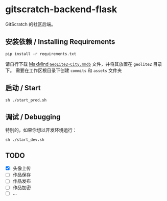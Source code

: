 # gitscratch-backend-flask

GitScratch 的社区后端。

## 安装依赖 / Installing Requirements
```shell
pip install -r requirements.txt
```
请自行下载 [MaxMind `GeoLite2-City.mmdb`](https://dev.maxmind.com/geoip/geolite2-free-geolocation-data?lang=en) 文件，并将其放置在 `geolite2` 目录下。
需要在工作区根目录下创建 `commits` 和 `assets` 文件夹

## 启动 / Start
```shell
sh ./start_prod.sh
```

## 调试 / Debugging
特别的，如果你想以开发环境运行：

```shell
sh ./start_dev.sh
```

## TODO
- [x] 头像上传
- [ ] 作品保存
- [ ] 作品发布
- [ ] 作品加密
- [ ] ...
